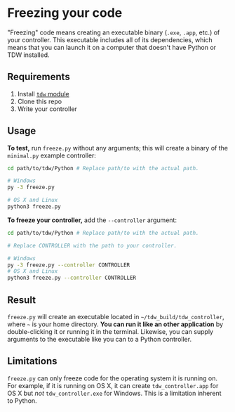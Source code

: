 # Freezing your code

"Freezing" code means creating an executable binary (`.exe`, `.app`, etc.) of your controller. This executable includes all of its dependencies, which means that you can launch it on a computer that doesn't have Python or TDW installed.

## Requirements

1. Install [`tdw` module](../python/tdw.md)
2. Clone this repo
3. Write your controller

## Usage

**To test,** run `freeze.py` without any arguments; this will create a binary of the `minimal.py` example controller:

```bash
cd path/to/tdw/Python # Replace path/to with the actual path.

# Windows
py -3 freeze.py

# OS X and Linux
python3 freeze.py
```

**To freeze your controller,** add  the `--controller` argument:

```bash
cd path/to/tdw/Python # Replace path/to with the actual path.

# Replace CONTROLLER with the path to your controller.

# Windows
py -3 freeze.py --controller CONTROLLER
# OS X and Linux
python3 freeze.py --controller CONTROLLER
```

## Result

`freeze.py` will create an executable located in `~/tdw_build/tdw_controller`, where `~` is your home directory. **You can run it like an other application** by double-clicking it or running it in the terminal. Likewise, you can supply arguments to the executable like you can to a Python controller.

## Limitations

`freeze.py` can only freeze code for the operating system it is running on. For example, if it is running on OS X, it can create `tdw_controller.app` for OS X but *not* `tdw_controller.exe` for Windows. This is a limitation inherent to Python.